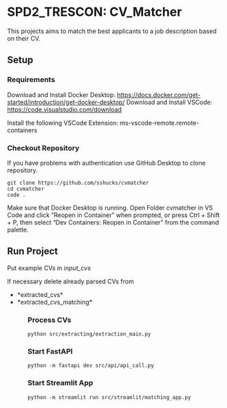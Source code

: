 # SPD2_TRESCON: CV_Matcher

This projects aims to match the best applicants to a job description based on their CV.

## Setup

### Requirements
Download and Install Docker Desktop: https://docs.docker.com/get-started/introduction/get-docker-desktop/
Download and Install VSCode: https://code.visualstudio.com/download

Install the following VSCode Extension: ms-vscode-remote.remote-containers


### Checkout Repository
If you have problems with authentication use GitHub Desktop to clone repository.

```
git clone https://github.com/sshucks/cvmatcher
cd cvmatcher
code .
```

Make sure that Docker Desktop is running.
Open Folder cvmatcher in VS Code and click “Reopen in Container” when prompted, or press Ctrl + Shift + P, then select “Dev Containers: Reopen in Container” from the command palette.

## Run Project

Put example CVs in *input_cvs*

If necessary delete already parsed CVs from
<ul>
    <li>*extracted_cvs*</li>
    <li>*extracted_cvs_matching*</li>
<ul>

### Process CVs
```
python src/extracting/extraction_main.py
```

### Start FastAPI
```
python -m fastapi dev src/api/api_call.py
```

### Start Streamlit App
```
python -m streamlit run src/streamlit/matching_app.py
```